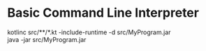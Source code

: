 # Basic Command Line Interpreter

kotlinc src/**/*.kt -include-runtime -d src/MyProgram.jar <br>
java -jar src/MyProgram.jar 